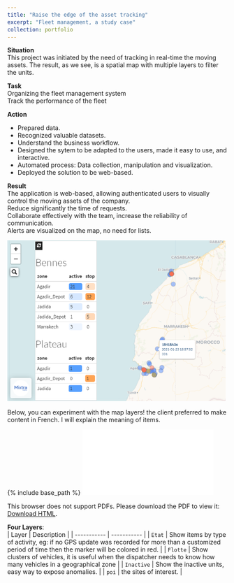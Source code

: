 ```yaml
---
title: "Raise the edge of the asset tracking"
excerpt: "Fleet management, a study case"
collection: portfolio
---
```

**Situation**  
This project was initiated by the need of tracking in real-time the moving assets. The result, as we see, is a spatial map with multiple layers to filter the units.  

**Task**  
Organizing the fleet management system  
Track the performance of the fleet  

**Action**  
* Prepared data.  
* Recognized valuable datasets.  
* Understand the business workflow.  
* Designed the sytem to be adapted to the users, made it easy to use, and interactive.  
* Automated process: Data collection, manipulation and visualization.  
* Deployed the solution to be web-based.

**Result**  
The application is web-based, allowing authenticated users to visually control the moving assets of the company.  
Reduce significantly the time of requests.  
Collaborate effectively with the team, increase the reliability of communication.  
Alerts are visualized on the map, no need for lists.  
  
<!--- ![fleetmap](/images/fleetmap_hamzaimloul.png)  --->
<img src="/images/fleetmap_hamzaimloul.png" width="500px"/>
  
Below, you can experiment with the map layers! 
the client preferred to make content in French. I will explain the meaning of items.
  
{% include base_path %}
<object data="/files/map.html" type="text/html" width="500px" height="300px">
<embed src="/files/map.html" type="text/html">
<p>This browser does not support PDFs. Please download the PDF to view it: <a href="/files/map.html">Download HTML</a>.</p>
</embed>
</object>  
  
**Four Layers**:    
| Layer      | Description        |
| ----------- | ----------- |
| `Etat`      | Show items by type of activity, eg: if no GPS update was recorded for more than a customized period of time then the marker will be colored in red.        |
| `Flotte`   | Show clusters of vehicles, it is useful when the dispatcher needs to know how many vehicles in a geographical zone        |
| `Inactive`   | Show the inactive units, easy way to expose anomalies.        |
| `poi`   | the sites of interest.        |
  
